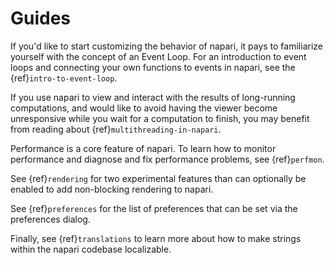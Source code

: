 # Guides

If you'd like to start customizing the behavior of napari, it pays to
familiarize yourself with the concept of an Event Loop. For an introduction to
event loops and connecting your own functions to events in napari, see the
{ref}`intro-to-event-loop`.

If you use napari to view and interact with the results of long-running
computations, and would like to avoid having the viewer become unresponsive
while you wait for a computation to finish, you may benefit from reading about
{ref}`multithreading-in-napari`.

Performance is a core feature of napari. To learn how to monitor
performance and diagnose and fix performance problems, see {ref}`perfmon`.

See {ref}`rendering` for two experimental features than can optionally
be enabled to add non-blocking rendering to napari.

See {ref}`preferences` for the list of preferences that can be set via the
preferences dialog.

Finally, see {ref}`translations` to learn more about how to make strings
within the napari codebase localizable.
